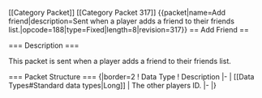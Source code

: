 \[\[Category Packet\]\] \[\[Category Packet 317\]\] {{packet\|name=Add
friend\|description=Sent when a player adds a friend to their friends
list.\|opcode=188\|type=Fixed\|length=8\|revision=317}} == Add Friend ==

=== Description ===

This packet is sent when a player adds a friend to their friends list.

=== Packet Structure === {\|border=2 ! Data Type ! Description \|- \|
\[\[Data Types\#Standard data types\|Long\]\] \| The other players ID.
\|- \|}
